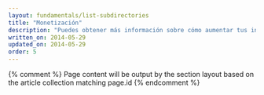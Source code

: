 ```yaml
---
layout: fundamentals/list-subdirectories
title: "Monetización"
description: "Puedes obtener más información sobre cómo aumentar tus ingresos en cualquier dispositivo. Mejora la experiencia del usuario y recibe dinero a cambio."
written_on: 2014-05-29
updated_on: 2014-05-29
order: 5
---
```


{% comment %}
Page content will be output by the section layout based on the article collection matching page.id
{% endcomment %}


